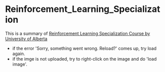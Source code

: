 # Reinforcement_Learning_Specialization

This is a summary of [Reinforcement Learning Specialization Course by University of Alberta](https://www.coursera.org/specializations/reinforcement-learning)

  - if the error 'Sorry, something went wrong. Reload?' comes up, try load again.
  - if the imge is not uploaded, try to right-click on the image and do 'load image'.
